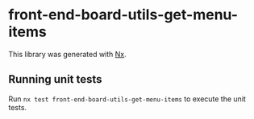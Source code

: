 # front-end-board-utils-get-menu-items

This library was generated with [Nx](https://nx.dev).

## Running unit tests

Run `nx test front-end-board-utils-get-menu-items` to execute the unit tests.
